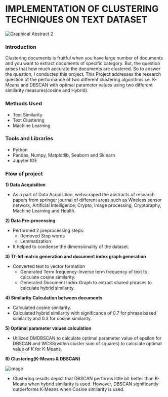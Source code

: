 # IMPLEMENTATION OF CLUSTERING TECHNIQUES ON TEXT DATASET

![Graphical Abstract 2](https://user-images.githubusercontent.com/55615788/136470685-23a58104-a90e-46a1-b5bf-4847e52e23b4.jpg)

### Introduction
Clustering documents is fruitful when you have large number of documents and you want to extract documents of specific category. But, the question arises that how much accurate the documents are clustered. So to answer the question, I conducted this project. This Project addresses the research question of the performance of two different clustering algorithms i.e. K-Means and DBSCAN with optimal parameter values using two different similarity measures(cosine and Hybrid).

### Methods Used
- Text Similarity
- Text Clustering
- Machine Learning

### Tools and Libraries
- Python
- Pandas, Numpy, Matplotlib, Seaborn and Sklearn
- Jupyter IDE

### Flow of project

<b>1) Data Acquisition </b>
- As a part of Data Acquisition, webscraped the abstracts of research papers from springer journal of different areas such as Wireless sensor network, Artificial Intelligence, Crypto, Image processing, Cryptoraphy, Machine Learning and Health.  

<b>2) Data Pre-processing </b>
- Performed 2 preprocessing steps:
  * Removed Stop words
  * Lemmatization 
- It helped to condense the dimensionality of the dataset. 

<b>3) Tf-Idf matrix generation and document index graph generation</b>
- Converted text to vector formation
    * Generated Term frequency-Inverse term frequency of text to calculate cosine similarity.
    * Generated Document Index Graph to extract shared phrases to calculate hybrid similarity.

<b>4) Similarity Calculation between documents </b>
- Calculated cosine similarity.
- Calculated hybrid similarity with significance of 0.7 for phrase based similarity and 0.3 for cosine similarity.   

<b>5) Optimal parameter values calculation </b>
- Utilized DMDBSCAN to calculate optimal parameter value of epsilon for DBSCAN and WCSS(within cluster sum of squares) to calculate optimal value of K for K-Means.

<b>6) Clustering(K-Means & DBSCAN)</b>

![image](https://user-images.githubusercontent.com/55615788/149265241-49a9a177-885c-43fa-812a-1bdb092ef2c8.png)

- Clustering results depict that DBSCAN performs little bit better than K-Means when hybrid similarity is used. However, DBSCAN significantly outperforms K-Means when Cosine similarity is used.
